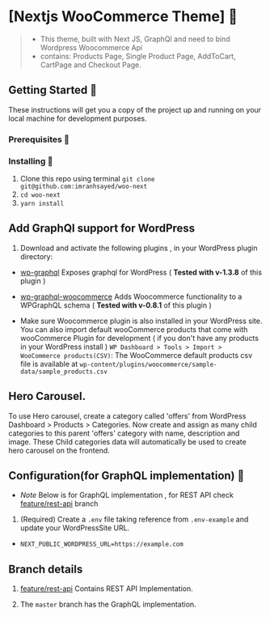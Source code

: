 # [Nextjs WooCommerce Theme] :rocket:

> - This theme, built with Next JS, GraphQl and need to bind Wordpress Woocommerce Api
> - contains: Products Page, Single Product Page, AddToCart, CartPage and Checkout Page.

## Getting Started :rocket:

These instructions will get you a copy of the project up and running on your local machine for development purposes.

### Prerequisites :page_facing_up:

### Installing :wrench:

1. Clone this repo using terminal `git clone git@github.com:imranhsayed/woo-next`
2. `cd woo-next`
3. `yarn install`

## Add GraphQl support for WordPress

1. Download and activate the following plugins , in your WordPress plugin directory:

- [wp-graphql](https://github.com/imranhsayed/woo-next/tree/master/wordpress/plugins) Exposes graphql for WordPress ( **Tested with v-1.3.8** of this plugin )
- [wp-graphql-woocommerce](https://github.com/imranhsayed/woo-next/tree/master/wordpress/plugins) Adds Woocommerce functionality to a WPGraphQL schema ( **Tested with v-0.8.1** of this plugin )

- Make sure Woocommerce plugin is also installed in your WordPress site. You can also import default wooCommerce products that come with wooCommerce Plugin for development ( if you don't have any products in your WordPress install ) `WP Dashboard > Tools > Import > WooCommerce products(CSV)`: The WooCommerce default products csv file is available at `wp-content/plugins/woocommerce/sample-data/sample_products.csv`

## Hero Carousel.

To use Hero carousel, create a category called 'offers' from WordPress Dashboard > Products > Categories.
Now create and assign as many child categories to this parent 'offers' category with name, description and image.
These Child categories data will automatically be used to create hero carousel on the frontend.

## Configuration(for GraphQL implementation) :wrench:

- _Note_ Below is for GraphQL implementation , for REST API check [feature/rest-api](https://github.com/imranhsayed/woo-next/tree/feature/rest-api) branch

1. (Required) Create a `.env` file taking reference from `.env-example` and update your WordPressSite URL.

- `NEXT_PUBLIC_WORDPRESS_URL=https://example.com`

## Branch details

1. [feature/rest-api](https://github.com/imranhsayed/woo-next/tree/feature/rest-api) Contains REST API Implementation.

2. The `master` branch has the GraphQL implementation.
